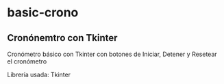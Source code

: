 # basic-crono
## Cronónemtro con Tkinter
Cronómetro básico con Tkinter con botones de Iniciar, Detener y Resetear el cronómetro

Librería usada: Tkinter
